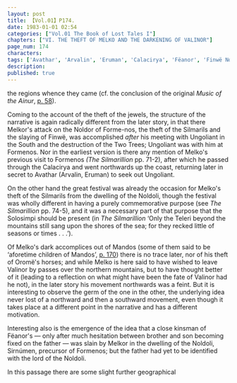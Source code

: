 ```yaml
---
layout: post
title: 【Vol.01】P174.
date: 1983-01-01 02:54
categories: ["Vol.01 The Book of Lost Tales I"]
chapters: ["VI. THE THEFT OF MELKO AND THE DARKENING OF VALINOR"]
page_num: 174
characters: 
tags: ['Avathar', 'Arvalin', 'Eruman', 'Calacirya', 'Fëanor', 'Finwë Nólemë', 'Formenos', 'Great Lands', 'Mandos', 'Manwë', 'Melko', 'Melkor', 'Mountains of Valinor']
description: 
published: true
---
```


<p style="text-indent: 0;">
the regions whence they came (cf. the conclusion of the original <I>Music of the Ainur</I>, <a href="{{site.baseurl}}/vol01-p58">p. 58</a>).
</p>

Coming to the account of the theft of the jewels, the structure of the narrative is again radically different from the later story, in that there Melkor's attack on the Noldor of Forme-nos, the theft of the Silmarils and the slaying of Finwë, was accomplished <I>after</I> his meeting with Ungoliant in the South and the destruction of the Two Trees; Ungoliant was with him at Formenos. Nor in the earliest version is there any mention of Melko's previous visit to Formenos <I>(The Silmarillion</I> pp. 71-2), after which he passed through the Calacirya and went northwards up the coast, returning later in secret to Avathar (Arvalin, Eruman) to seek out Ungoliant.

On the other hand the great festival was already the occasion for Melko's theft of the Silmarils from the dwelling of the Noldoli, though the festival was wholly different in having a purely commemorative purpose (see <I>The Silmarillion</I> pp. 74-5), and it was a necessary part of that purpose that the Solosimpi should be present (in <I>The Silmarillion</I> ‘Only the Teleri beyond the mountains still sang upon the shores of the sea; for they recked little of seasons or times . . .’).

Of Melko's dark accomplices out of Mandos (some of them said to be ‘aforetime children of Mandos’, [p. 170]({{site.baseurl}}/vol01-p170)) there is no trace later, nor of his theft of Oromë's horses; and while Melko is here said to have wished to leave Valinor by passes over the northern mountains, but to have thought better of it (leading to a reflection on what might have been the fate of Valinor had he not), in the later story his movement northwards was a feint. But it is interesting to observe the germ of the one in the other, the underlying idea never lost of a northward and then a southward movement, even though it takes place at a different point in the narrative and has a different motivation.

Interesting also is the emergence of the idea that a close kinsman of Fëanor's — only after much hesitation between brother and son becoming fixed on the father — was slain by Melkor in the dwelling of the Noldoli, Sirnúmen, precursor of Formenos; but the father had yet to be identified with the lord of the Noldoli.

In this passage there are some slight further geographical

